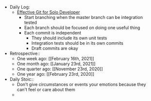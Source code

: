 - Daily Log:
    - [Effective Git for Solo Developer](https://mikkel.ca/blog/git-is-my-buddy-effective-solo-developer/)
        - Start branching when the master branch can be integration tested
        - Each branch should be focused on doing one useful thing
        - Each commit is independent
            - They should include its own unit tests
            - Integration tests should be in its own commits
            - Draft commits are okay
- Retrospective::
    - One week ago: [[February 16th, 2021]]
    - One month ago: [[January 23rd, 2021]]
    - One quarter ago: [[November 23rd, 2020]]
    - One year ago: [[February 23rd, 2020]]
- Daily Stoic::
    - Don't give circumstances or events your emotions because they can't feel or care about them
    -
